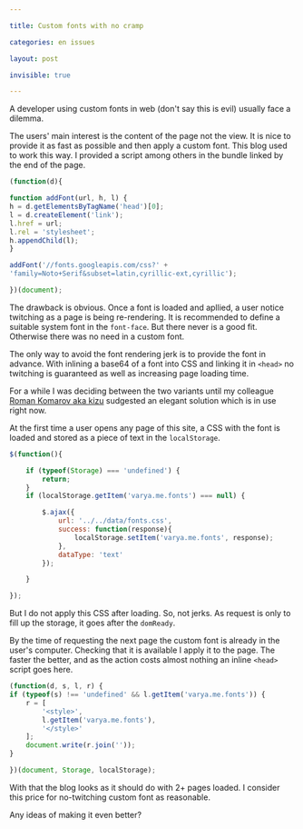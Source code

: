 ```yaml
---

title: Custom fonts with no cramp

categories: en issues

layout: post

invisible: true

---
```

A developer using custom fonts in web (don't say this is evil) usually face a
dilemma.

The users' main interest is the content of the page not the
view. It is nice to provide it as fast as possible and then apply a custom font.
This blog used to work this way. I provided a script among others in the bundle
linked by the end of the page.

```js
(function(d){

function addFont(url, h, l) {
h = d.getElementsByTagName('head')[0];
l = d.createElement('link');
l.href = url;
l.rel = 'stylesheet';
h.appendChild(l);
}

addFont('//fonts.googleapis.com/css?' +
'family=Noto+Serif&subset=latin,cyrillic-ext,cyrillic');

})(document);
```

The drawback is obvious. Once a font is loaded and apllied, a user notice
twitching as a page is being re-rendering. It is recommended to define a
suitable system font in the `font-face`. But there never is a good fit.
Otherwise there was no need in a custom font.

The only way to avoid the font rendering jerk is to provide the font in advance.
With inlining a base64 of a font into CSS and linking it in `<head>` no
twitching is guaranteed as well as increasing page loading time.

For a while I was deciding between the two variants until my colleague [Roman
Komarov aka kizu](http://kizu.ru/en/) sudgested an elegant solution which is in
use right now.

At the first time a user opens any page of this site, a CSS with the font is
loaded and stored as a piece of text in the `localStorage`.

```js
$(function(){

    if (typeof(Storage) === 'undefined') {
        return;
    }
    if (localStorage.getItem('varya.me.fonts') === null) {

        $.ajax({
            url: '../../data/fonts.css',
            success: function(response){
                localStorage.setItem('varya.me.fonts', response);
            },
            dataType: 'text'
        });

    }

});
```

But I do not apply this CSS after loading. So, not jerks. As request is only to
fill up the storage, it goes after the `domReady`.

By the time of requesting the next page the custom font is already in the user's
computer. Checking that it is available I apply it to the page. The faster the
better, and as the action costs almost nothing an inline `<head>` script goes
here.

```js
(function(d, s, l, r) {
if (typeof(s) !== 'undefined' && l.getItem('varya.me.fonts')) {
    r = [
        '<style>',
        l.getItem('varya.me.fonts'),
        '</style>'
    ];
    document.write(r.join(''));
}

})(document, Storage, localStorage);
```

With that the blog looks as it should do with 2+ pages loaded. I consider this
price for no-twitching custom font as reasonable.

Any ideas of making it even better?

